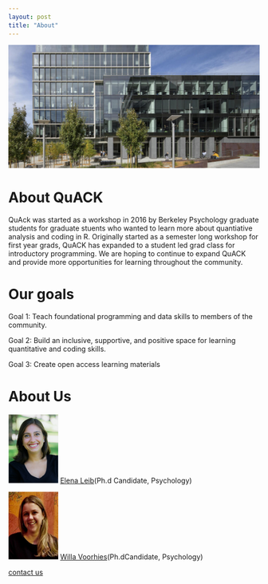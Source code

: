 ```yaml
---
layout: post
title: "About"
---
```

![image](bww-4.jpeg)

# About QuACK
QuAck was started as a workshop in 2016 by Berkeley Psychology graduate students for graduate stuents who wanted to learn more about quantiative analysis and coding in R. Originally started as a semester long workshop for first year grads, QuACK has expanded to a student led grad class for introductory programming. We are hoping to continue to expand QuACK and provide more opportunities for learning throughout the community. 

# Our goals 
Goal 1: Teach foundational programming and data skills to members of the community.

Goal 2: Build an inclusive, supportive, and positive space for learning quantitative and coding skills.

Goal 3: Create open access learning materials 

# About Us
<img src="Elena.png" alt="Elena" width="100"/> [Elena Leib](https://bungelab.berkeley.edu/graduate-students/)(Ph.d Candidate, Psychology)


<img src="biopic (1).png" alt="Willa" width="100" /> [Willa Voorhies](https://cnl.berkeley.edu/people/willa-voorhies/)(Ph.dCandidate, Psychology)


[contact us]()
